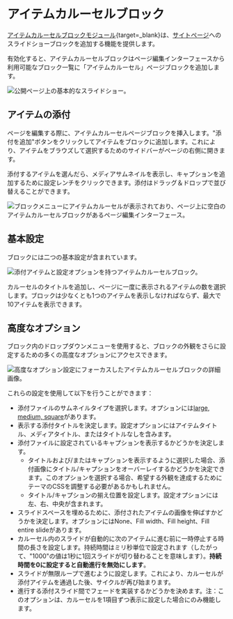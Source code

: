 # アイテムカルーセルブロック

[アイテムカルーセルブロックモジュール](https://omeka.org/s/modules/ItemCarouselBlock){target=_blank}は、[サイトページ](../sites/site_pages.md#page-blocks)へのスライドショーブロックを追加する機能を提供します。

有効化すると、アイテムカルーセルブロックはページ編集インターフェースから利用可能なブロック一覧に「アイテムカルーセル」ページブロックを追加します。

![公開ページ上の基本的なスライドショー。](modulesfiles/itemcarouselblock-public.png)

## アイテムの添付

ページを編集する際に、アイテムカルーセルページブロックを挿入します。"添付を追加"ボタンをクリックしてアイテムをブロックに追加します。これにより、アイテムをブラウズして選択するためのサイドバーがページの右側に開きます。

添付するアイテムを選んだら、メディアサムネイルを表示し、キャプションを追加するために設定レンチをクリックできます。添付はドラッグ＆ドロップで並び替えることができます。

![ブロックメニューにアイテムカルーセルが表示されており、ページ上に空白のアイテムカルーセルブロックがあるページ編集インターフェース。](modulesfiles/itemcarouselblock.png)

## 基本設定
ブロックには二つの基本設定が含まれています。

![添付アイテムと設定オプションを持つアイテムカルーセルブロック。](modulesfiles/itemcarouselblock-basicconfiguration.png)

カルーセルのタイトルを追加し、ページに一度に表示されるアイテムの数を選択します。ブロックは少なくとも1つのアイテムを表示しなければならず、最大で10アイテムを表示できます。

## 高度なオプション
ブロック内のドロップダウンメニューを使用すると、ブロックの外観をさらに設定するための多くの高度なオプションにアクセスできます。

![高度なオプション設定にフォーカスしたアイテムカルーセルブロックの詳細画像。](modulesfiles/itemcarouselblock-advancedoptions.png)

これらの設定を使用して以下を行うことができます：

- 添付ファイルのサムネイルタイプを選択します。オプションには[large, medium, square](../configuration.md#thumbnails)があります。
- 表示する添付タイトルを決定します。設定オプションにはアイテムタイトル、メディアタイトル、またはタイトルなしを含みます。
- 添付ファイルに設定されているキャプションを表示するかどうかを決定します。
	- タイトルおよび/またはキャプションを表示するように選択した場合、添付画像にタイトル/キャプションをオーバーレイするかどうかを決定できます。このオプションを選択する場合、希望する外観を達成するためにテーマのCSSを調整する必要があるかもしれません。
	- タイトル/キャプションの揃え位置を設定します。設定オプションには左、右、中央が含まれます。
- スライドスペースを埋めるために、添付されたアイテムの画像を伸ばすかどうかを決定します。オプションにはNone、Fill width、Fill height、Fill entire slideがあります。
- カルーセル内のスライドが自動的に次のアイテムに進む前に一時停止する時間の長さを設定します。持続時間はミリ秒単位で設定されます（したがって、"1000"の値は1秒に1回スライドが切り替わることを意味します）。**持続時間を0に設定すると自動進行を無効にします**。
- スライドが無限ループで進むように設定します。これにより、カルーセルが添付アイテムを通過した後、サイクルが再び始まります。
- 進行する添付スライド間でフェードを実装するかどうかを決めます。注：このオプションは、カルーセルを1項目ずつ表示に設定した場合にのみ機能します。